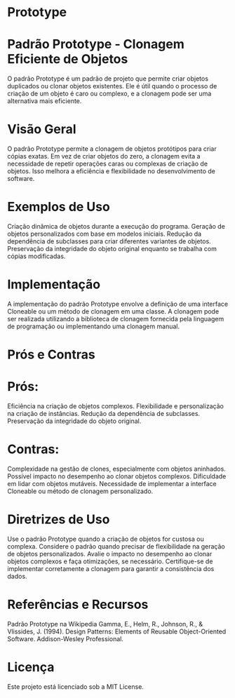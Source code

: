 # Prototype
# Padrão Prototype - Clonagem Eficiente de Objetos
O padrão Prototype é um padrão de projeto que permite criar objetos duplicados ou clonar objetos existentes. Ele é útil quando o processo de criação de um objeto é caro ou complexo, e a clonagem pode ser uma alternativa mais eficiente.

# Visão Geral
O padrão Prototype permite a clonagem de objetos protótipos para criar cópias exatas. Em vez de criar objetos do zero, a clonagem evita a necessidade de repetir operações caras ou complexas de criação de objetos. Isso melhora a eficiência e flexibilidade no desenvolvimento de software.

# Exemplos de Uso
Criação dinâmica de objetos durante a execução do programa.
Geração de objetos personalizados com base em modelos iniciais.
Redução da dependência de subclasses para criar diferentes variantes de objetos.
Preservação da integridade do objeto original enquanto se trabalha com cópias modificadas.
# Implementação
A implementação do padrão Prototype envolve a definição de uma interface Cloneable ou um método de clonagem em uma classe. A clonagem pode ser realizada utilizando a biblioteca de clonagem fornecida pela linguagem de programação ou implementando uma clonagem manual.

# Prós e Contras
 # Prós:

Eficiência na criação de objetos complexos.
Flexibilidade e personalização na criação de instâncias.
Redução da dependência de subclasses.
Preservação da integridade do objeto original.
# Contras:

Complexidade na gestão de clones, especialmente com objetos aninhados.
Possível impacto no desempenho ao clonar objetos complexos.
Dificuldade em lidar com objetos mutáveis.
Necessidade de implementar a interface Cloneable ou método de clonagem personalizado.

# Diretrizes de Uso
Use o padrão Prototype quando a criação de objetos for custosa ou complexa.
Considere o padrão quando precisar de flexibilidade na geração de objetos personalizados.
Avalie o impacto no desempenho ao clonar objetos complexos e faça otimizações, se necessário.
Certifique-se de implementar corretamente a clonagem para garantir a consistência dos dados.

# Referências e Recursos
Padrão Prototype na Wikipedia
Gamma, E., Helm, R., Johnson, R., & Vlissides, J. (1994). Design Patterns: Elements of Reusable Object-Oriented Software. Addison-Wesley Professional.

# Licença
Este projeto está licenciado sob a MIT License.

